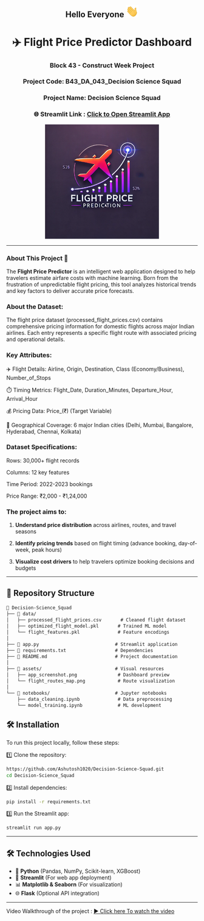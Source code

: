 
<div align="center">
<h2> Hello Everyone <img src="https://raw.githubusercontent.com/ABSphreak/ABSphreak/master/gifs/Hi.gif" width="33"></h2>
<h1>✈️ Flight Price Predictor Dashboard</h1>
</div>

<div align="center">
  
### Block 43 - Construct Week Project  
### Project Code: **B43_DA_043_Decision Science Squad**  
### Project Name: **Decision Science Squad**
### 🌐 Streamlit Link : [Click to Open Streamlit App](https://decision-science-squad.streamlit.app/)

</div>

<div align="center">
  <img src="https://github.com/Ashutosh1020/Decision-Science-Squad/blob/main/flight_price_prediction_logo.jpg" width='300'>
</div>

---
<h3 align="left"> About This Project 📖</h3>

The **Flight Price Predictor** is an intelligent web application designed to help travelers estimate airfare costs with machine learning. Born from the frustration of unpredictable flight pricing, this tool analyzes historical trends and key factors to deliver accurate price forecasts.

<h3>About the Dataset:</h3> 
The flight price dataset (processed_flight_prices.csv) contains comprehensive pricing information for domestic flights across major Indian airlines. Each entry represents a specific flight route with associated pricing and operational details.<br>

<h3>Key Attributes:</h3>

✈️ Flight Details:
Airline, Origin, Destination, Class (Economy/Business), Number_of_Stops

⏱️ Timing Metrics:
Flight_Date, Duration_Minutes, Departure_Hour, Arrival_Hour

💰 Pricing Data:
Price_(₹) (Target Variable)

📍 Geographical Coverage:
6 major Indian cities (Delhi, Mumbai, Bangalore, Hyderabad, Chennai, Kolkata)

<h3>Dataset Specifications:</h3>

Rows: 30,000+ flight records

Columns: 12 key features

Time Period: 2022-2023 bookings

Price Range: ₹2,000 - ₹1,24,000

<h3>The project aims to:</h3>

1. **Understand price distribution** across airlines, routes, and travel seasons

2. **Identify pricing trends** based on flight timing (advance booking, day-of-week, peak hours)

3. **Visualize cost drivers** to help travelers optimize booking decisions and budgets


---

## 📂 Repository Structure
```
📂 Decision-Science_Squad
├── 📂 data/
│   ├── processed_flight_prices.csv       # Cleaned flight dataset
│   ├── optimized_flight_model.pkl       # Trained ML model
│   └── flight_features.pkl              # Feature encodings
│
├── 📜 app.py                            # Streamlit application
├── 📜 requirements.txt                  # Dependencies
├── 📜 README.md                         # Project documentation
│
├── 📂 assets/                           # Visual resources
│   ├── app_screenshot.png               # Dashboard preview
│   └── flight_routes_map.png            # Route visualization
│
└── 📂 notebooks/                        # Jupyter notebooks
    ├── data_cleaning.ipynb              # Data preprocessing
    └── model_training.ipynb             # ML development
```

## 🛠️ Installation
To run this project locally, follow these steps:

1️⃣ Clone the repository:
   ```bash
   https://github.com/Ashutosh1020/Decision-Science-Squad.git
   cd Decision-Science_Squad
   ```
2️⃣ Install dependencies:
   ```bash
   pip install -r requirements.txt
   ```
3️⃣ Run the Streamlit app:
   ```bash
   streamlit run app.py
   ```
---

## 🛠️ Technologies Used
- 🐍 **Python** (Pandas, NumPy, Scikit-learn, XGBoost)
- 🎨 **Streamlit** (For web app deployment)
- 📊 **Matplotlib & Seaborn** (For visualization)
- 🌐 **Flask** (Optional API integration)

---

Video Walkthrough of the project :
  [▶️ Click here To watch the video](https://youtu.be/5GXCzPnPYBI)

